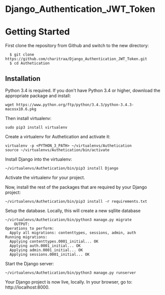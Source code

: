 # Django_Authentication_JWT_Token

# Getting Started

First clone the repository from Github and switch to the new directory:
  ```shell
    $ git clone https://github.com/charitraa/Django_Authentication_JWT_Token.git
    $ cd Authetication
  ```

## Installation

Python 3.4 is required. If you don't have Python 3.4 or higher, download the appropriate package and install:

```shell
wget https://www.python.org/ftp/python/3.4.3/python-3.4.3-macosx10.6.pkg
```

Then install virtualenv:

```shell
sudo pip3 install virtualenv
```

Create a virtualenv for Authetication and activate it:

```shell
virtualenv -p <PYTHON_3_PATH> ~/virtualenvs/Authetication
source ~/virtualenvs/Authetication/bin/activate
```

Install Django into the virtualenv:

```shell
~/virtualenvs/Authetication/bin/pip3 install Django
```
    
Activate the virtualenv for your project.
    
Now, install the rest of the packages that are required by your Django project:
  ```shell
~/virtualenvs/Authetication/bin/pip3 install -r requirements.txt
  ```
    
Setup the database. Locally, this will create a new sqllite database
```shell
~/virtualenvs/Authetication/bin/python3 manage.py migrate
    OUTPUT:
Operations to perform:
  Apply all migrations: contenttypes, sessions, admin, auth
Running migrations:
  Applying contenttypes.0001_initial... OK
  Applying auth.0001_initial... OK
  Applying admin.0001_initial... OK
  Applying sessions.0001_initial... OK
```

Start the Django server:

```shell
~/virtualenvs/Authetication/bin/python3 manage.py runserver
```

Your Django project is now live, locally. In your browser, go to: http://localhost:8000.
